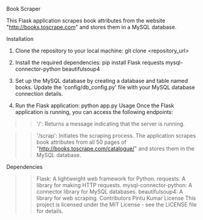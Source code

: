 Book Scraper

This Flask application scrapes book attributes from the website "http://books.toscrape.com" and stores them in a MySQL database.

Installation
1. Clone the repository to your local machine:
    git clone <repository_url>
2. Install the required dependencies:
    pip install Flask requests mysql-connector-python beautifulsoup4
3. Set up the MySQL database by creating a database and table named books. Update the 'config/db_config.py' file with your MySQL database connection details.

4. Run the Flask application:
  python app.py
Usage
Once the Flask application is running, you can access the following endpoints:

>> '/': Returns a message indicating that the server is running.

>> '/scrap': Initiates the scraping process. The application scrapes book attributes from all 50 pages of "http://books.toscrape.com/catalogue/" and stores them in the MySQL database.

Dependencies
>> Flask: A lightweight web framework for Python.
>> requests: A library for making HTTP requests.
>> mysql-connector-python: A connector library for MySQL databases.
>> beautifulsoup4: A library for web scraping.
Contributors
Pintu Kumar
License
This project is licensed under the MIT License - see the LICENSE file for details.

